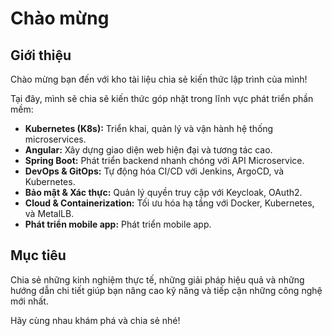 # Chào mừng
## Giới thiệu

Chào mừng bạn đến với kho tài liệu chia sẻ kiến thức lập trình của mình!

Tại đây, mình sẽ chia sẽ kiến thức góp nhặt trong lĩnh vực phát triển phần mềm:

- **Kubernetes (K8s):** Triển khai, quản lý và vận hành hệ thống microservices.
- **Angular:** Xây dựng giao diện web hiện đại và tương tác cao.
- **Spring Boot:** Phát triển backend nhanh chóng với API Microservice.
- **DevOps & GitOps:** Tự động hóa CI/CD với Jenkins, ArgoCD, và Kubernetes.
- **Bảo mật & Xác thực:** Quản lý quyền truy cập với Keycloak, OAuth2.
- **Cloud & Containerization:** Tối ưu hóa hạ tầng với Docker, Kubernetes, và MetalLB.
- **Phát triển mobile app:** Phát triển mobile app.

## Mục tiêu

Chia sẻ những kinh nghiệm thực tế, những giải pháp hiệu quả và những hướng dẫn chi tiết giúp bạn nâng cao kỹ năng và tiếp cận những công nghệ mới nhất.

Hãy cùng nhau khám phá và chia sẻ nhé!

